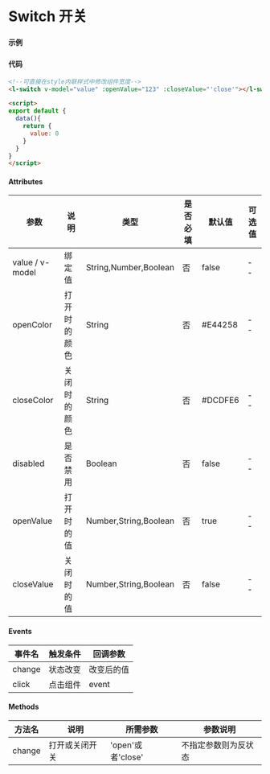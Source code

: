 # Switch 开关

### 

#### 示例
###
<l-switch v-model="value" :openValue="123" :closeValue="'close'"></l-switch>

<script>
export default {
  data(){
    return {
      value: 0
    }
  }
}
</script>


#### 代码
```html
<!--可直接在style内联样式中修改组件宽度-->
<l-switch v-model="value" :openValue="123" :closeValue="'close'"></l-switch>

<script>
export default {
  data(){
    return {
      value: 0
    }
  }
}
</script>
```

#### Attributes
| 参数 | 说明 | 类型 | 是否必填 | 默认值 | 可选值 |
| ---  | --- | ---  | ---      | ---   | ---   |
| value / v-model | 绑定值 | String,Number,Boolean | 否 | false | -- |
| openColor | 打开时的颜色 | String | 否 | #E44258 | -- |
| closeColor | 关闭时的颜色 | String | 否 | #DCDFE6 | -- |
| disabled | 是否禁用 | Boolean | 否 | false | -- |
| openValue | 打开时的值 | Number,String,Boolean | 否 | true |-- |
| closeValue | 关闭时的值 | Number,String,Boolean | 否 | false |-- |


#### Events
| 事件名 | 触发条件 | 回调参数 |
|  ---  | ---  | ---  | 
| change | 状态改变 | 改变后的值 |
| click | 点击组件 | event |


#### Methods
| 方法名 | 说明 | 所需参数 | 参数说明 |
|  ---  | ---  | ---  | --- |
| change | 打开或关闭开关 | 'open'或者'close'  | 不指定参数则为反状态 |

